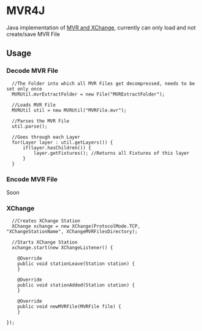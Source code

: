# MVR4J
Java implementation of [MVR and XChange](https://gdtf-share.com/), currently can only load and not create/save MVR File

## Usage

###  Decode MVR File
```
  //The Folder into which all MVR Files get decompressed, needs to be set only once
  MVRUtil.mvrExtractFolder = new File("MVRExtractFolder");

  //Loads MVR File
  MVRUtil util = new MVRUtil("MVRFile.mvr");

  //Parses the MVR File
  util.parse();

  //Goes through each Layer
  for(Layer layer : util.getLayers()) {
      if(layer.hasChildren()) {
          layer.getFixtures(); //Returns all Fixtures of this layer
      }
  }
```
### Encode MVR File
  Soon

### XChange
```
  //Creates XChange Station
  XChange xchange = new XChange(ProtocolMode.TCP, "XChangeStationName", XChangeMVRFilesDirectory);

  //Starts XChange Station
  xchange.start(new XChangeListener() {

    @Override
    public void stationLeave(Station station) {
    }

    @Override
    public void stationAdded(Station station) {
    }

    @Override
    public void newMVRFile(MVRFile file) {
    }

});
```
